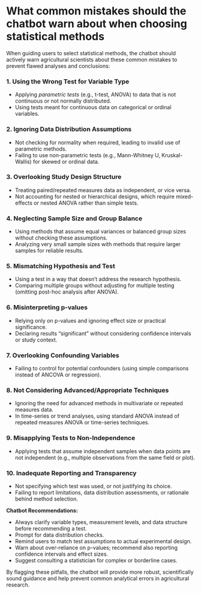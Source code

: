 
# What common mistakes should the chatbot warn about when choosing statistical methods

When guiding users to select statistical methods, the chatbot should actively warn agricultural scientists about these common mistakes to prevent flawed analyses and conclusions:

### 1. Using the Wrong Test for Variable Type

- Applying *parametric tests* (e.g., t-test, ANOVA) to data that is not continuous or not normally distributed.
- Using tests meant for continuous data on categorical or ordinal variables.


### 2. Ignoring Data Distribution Assumptions

- Not checking for normality when required, leading to invalid use of parametric methods.
- Failing to use non-parametric tests (e.g., Mann-Whitney U, Kruskal-Wallis) for skewed or ordinal data.


### 3. Overlooking Study Design Structure

- Treating paired/repeated measures data as independent, or vice versa.
- Not accounting for nested or hierarchical designs, which require mixed-effects or nested ANOVA rather than simple tests.


### 4. Neglecting Sample Size and Group Balance

- Using methods that assume equal variances or balanced group sizes without checking these assumptions.
- Analyzing very small sample sizes with methods that require larger samples for reliable results.


### 5. Mismatching Hypothesis and Test

- Using a test in a way that doesn’t address the research hypothesis.
- Comparing multiple groups without adjusting for multiple testing (omitting post-hoc analysis after ANOVA).


### 6. Misinterpreting p-values

- Relying only on p-values and ignoring effect size or practical significance.
- Declaring results “significant” without considering confidence intervals or study context.


### 7. Overlooking Confounding Variables

- Failing to control for potential confounders (using simple comparisons instead of ANCOVA or regression).


### 8. Not Considering Advanced/Appropriate Techniques

- Ignoring the need for advanced methods in multivariate or repeated measures data.
- In time-series or trend analyses, using standard ANOVA instead of repeated measures ANOVA or time-series techniques.


### 9. Misapplying Tests to Non-Independence

- Applying tests that assume independent samples when data points are not independent (e.g., multiple observations from the same field or plot).


### 10. Inadequate Reporting and Transparency

- Not specifying which test was used, or not justifying its choice.
- Failing to report limitations, data distribution assessments, or rationale behind method selection.

**Chatbot Recommendations:**

- Always clarify variable types, measurement levels, and data structure before recommending a test.
- Prompt for data distribution checks.
- Remind users to match test assumptions to actual experimental design.
- Warn about over-reliance on p-values; recommend also reporting confidence intervals and effect sizes.
- Suggest consulting a statistician for complex or borderline cases.

By flagging these pitfalls, the chatbot will provide more robust, scientifically sound guidance and help prevent common analytical errors in agricultural research.


